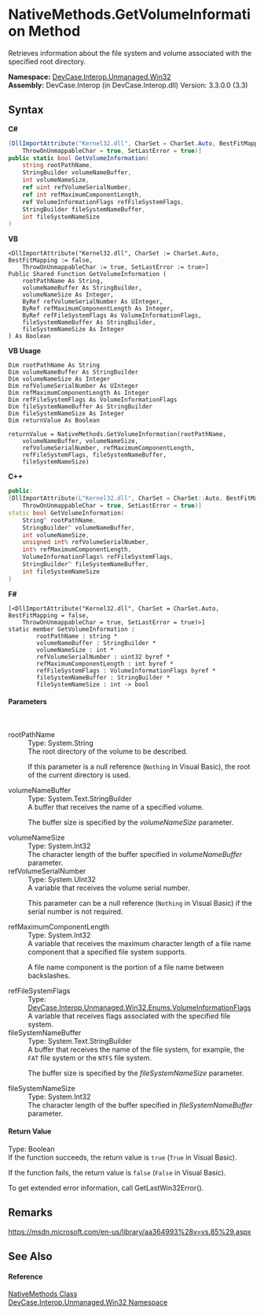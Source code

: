 # NativeMethods.GetVolumeInformation Method 
 

Retrieves information about the file system and volume associated with the specified root directory.

**Namespace:**&nbsp;<a href="N_DevCase_Interop_Unmanaged_Win32">DevCase.Interop.Unmanaged.Win32</a><br />**Assembly:**&nbsp;DevCase.Interop (in DevCase.Interop.dll) Version: 3.3.0.0 (3.3)

## Syntax

**C#**<br />
``` C#
[DllImportAttribute("Kernel32.dll", CharSet = CharSet.Auto, BestFitMapping = false, 
	ThrowOnUnmappableChar = true, SetLastError = true)]
public static bool GetVolumeInformation(
	string rootPathName,
	StringBuilder volumeNameBuffer,
	int volumeNameSize,
	ref uint refVolumeSerialNumber,
	ref int refMaximumComponentLength,
	ref VolumeInformationFlags refFileSystemFlags,
	StringBuilder fileSystemNameBuffer,
	int fileSystemNameSize
)
```

**VB**<br />
``` VB
<DllImportAttribute("Kernel32.dll", CharSet := CharSet.Auto, BestFitMapping := false, 
	ThrowOnUnmappableChar := true, SetLastError := true>]
Public Shared Function GetVolumeInformation ( 
	rootPathName As String,
	volumeNameBuffer As StringBuilder,
	volumeNameSize As Integer,
	ByRef refVolumeSerialNumber As UInteger,
	ByRef refMaximumComponentLength As Integer,
	ByRef refFileSystemFlags As VolumeInformationFlags,
	fileSystemNameBuffer As StringBuilder,
	fileSystemNameSize As Integer
) As Boolean
```

**VB Usage**<br />
``` VB Usage
Dim rootPathName As String
Dim volumeNameBuffer As StringBuilder
Dim volumeNameSize As Integer
Dim refVolumeSerialNumber As UInteger
Dim refMaximumComponentLength As Integer
Dim refFileSystemFlags As VolumeInformationFlags
Dim fileSystemNameBuffer As StringBuilder
Dim fileSystemNameSize As Integer
Dim returnValue As Boolean

returnValue = NativeMethods.GetVolumeInformation(rootPathName, 
	volumeNameBuffer, volumeNameSize, 
	refVolumeSerialNumber, refMaximumComponentLength, 
	refFileSystemFlags, fileSystemNameBuffer, 
	fileSystemNameSize)
```

**C++**<br />
``` C++
public:
[DllImportAttribute(L"Kernel32.dll", CharSet = CharSet::Auto, BestFitMapping = false, 
	ThrowOnUnmappableChar = true, SetLastError = true)]
static bool GetVolumeInformation(
	String^ rootPathName, 
	StringBuilder^ volumeNameBuffer, 
	int volumeNameSize, 
	unsigned int% refVolumeSerialNumber, 
	int% refMaximumComponentLength, 
	VolumeInformationFlags% refFileSystemFlags, 
	StringBuilder^ fileSystemNameBuffer, 
	int fileSystemNameSize
)
```

**F#**<br />
``` F#
[<DllImportAttribute("Kernel32.dll", CharSet = CharSet.Auto, BestFitMapping = false, 
	ThrowOnUnmappableChar = true, SetLastError = true)>]
static member GetVolumeInformation : 
        rootPathName : string * 
        volumeNameBuffer : StringBuilder * 
        volumeNameSize : int * 
        refVolumeSerialNumber : uint32 byref * 
        refMaximumComponentLength : int byref * 
        refFileSystemFlags : VolumeInformationFlags byref * 
        fileSystemNameBuffer : StringBuilder * 
        fileSystemNameSize : int -> bool 

```


#### Parameters
&nbsp;<dl><dt>rootPathName</dt><dd>Type: System.String<br />The root directory of the volume to be described. 

 If this parameter is a null reference (`Nothing` in Visual Basic), the root of the current directory is used.</dd><dt>volumeNameBuffer</dt><dd>Type: System.Text.StringBuilder<br />A buffer that receives the name of a specified volume. 

 The buffer size is specified by the *volumeNameSize* parameter.</dd><dt>volumeNameSize</dt><dd>Type: System.Int32<br />The character length of the buffer specified in *volumeNameBuffer* parameter.</dd><dt>refVolumeSerialNumber</dt><dd>Type: System.UInt32<br />A variable that receives the volume serial number. 

 This parameter can be a null reference (`Nothing` in Visual Basic) if the serial number is not required.</dd><dt>refMaximumComponentLength</dt><dd>Type: System.Int32<br />A variable that receives the maximum character length of a file name component that a specified file system supports. 

 A file name component is the portion of a file name between backslashes.</dd><dt>refFileSystemFlags</dt><dd>Type: <a href="T_DevCase_Interop_Unmanaged_Win32_Enums_VolumeInformationFlags">DevCase.Interop.Unmanaged.Win32.Enums.VolumeInformationFlags</a><br />A variable that receives flags associated with the specified file system.</dd><dt>fileSystemNameBuffer</dt><dd>Type: System.Text.StringBuilder<br />A buffer that receives the name of the file system, for example, the `FAT` file system or the `NTFS` file system. 

 The buffer size is specified by the *fileSystemNameSize* parameter.</dd><dt>fileSystemNameSize</dt><dd>Type: System.Int32<br />The character length of the buffer specified in *fileSystemNameBuffer* parameter.</dd></dl>

#### Return Value
Type: Boolean<br />If the function succeeds, the return value is `true` (`True` in Visual Basic). 

 If the function fails, the return value is `false` (`False` in Visual Basic). 

 To get extended error information, call GetLastWin32Error().

## Remarks
<a href="https://msdn.microsoft.com/en-us/library/aa364993%28v=vs.85%29.aspx" target="_blank">https://msdn.microsoft.com/en-us/library/aa364993%28v=vs.85%29.aspx</a>

## See Also


#### Reference
<a href="T_DevCase_Interop_Unmanaged_Win32_NativeMethods">NativeMethods Class</a><br /><a href="N_DevCase_Interop_Unmanaged_Win32">DevCase.Interop.Unmanaged.Win32 Namespace</a><br />